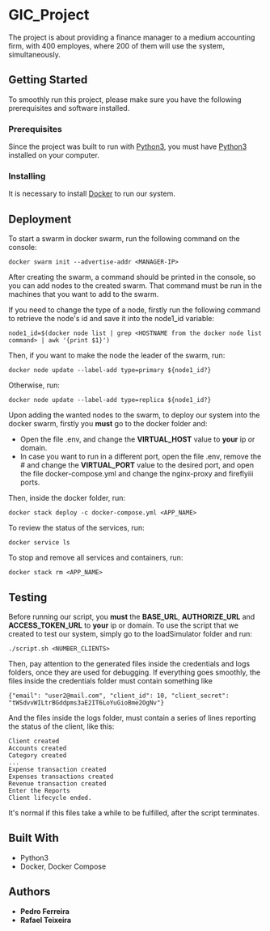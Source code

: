 # GIC_Project

The project is about providing a finance manager to a medium accounting firm, with 400 employes, where 200 of them will use the system, simultaneously.

## Getting Started

To smoothly run this project, please make sure you have the following prerequisites and software installed.

### Prerequisites

Since the project was built to run with [Python3](https://www.python.org/downloads/), you must have [Python3](https://www.python.org/downloads/) installed on your computer.

### Installing

It is necessary to install [Docker](https://docs.docker.com/get-docker/) to run our system.

## Deployment

To start a swarm in docker swarm, run the following command on the console:

`docker swarm init --advertise-addr <MANAGER-IP>`

After creating the swarm, a command should be printed in the console, so you can add nodes to the created swarm. That command must be run in the machines that you want to add to the swarm.

If you need to change the type of a node, firstly run the following command to retrieve the node's id and save it into the node1_id variable:

`node1_id=$(docker node list | grep <HOSTNAME from the docker node list command> | awk '{print $1}')`

Then, if you want to make the node the leader of the swarm, run:

`docker node update --label-add type=primary ${node1_id?}`

Otherwise, run:

`docker node update --label-add type=replica ${node1_id?}`

Upon adding the wanted nodes to the swarm, to deploy our system into the docker swarm, firstly you **must** go to the docker folder and:

* Open the file .env, and change the **VIRTUAL_HOST** value to **your** ip or domain.
* In case you want to run in a different port, open the file .env, remove the # and change the **VIRTUAL_PORT** value to the desired port, and open the file docker-compose.yml and change the nginx-proxy and fireflyiii ports.

Then, inside the docker folder, run:

`docker stack deploy -c docker-compose.yml <APP_NAME>`

To review the status of the services, run:

`docker service ls`

To stop and remove all services and containers, run:

`docker stack rm <APP_NAME>`

## Testing

Before running our script, you **must** the **BASE_URL**, **AUTHORIZE_URL** and **ACCESS_TOKEN_URL** to **your** ip or domain.
To use the script that we created to test our system, simply go to the loadSimulator folder and run:

`./script.sh <NUMBER_CLIENTS>`

Then, pay attention to the generated files inside the credentials and logs folders, once they are used for debugging. If everything goes smoothly, the files inside the credentials folder must contain something like

`{"email": "user2@mail.com", "client_id": 10, "client_secret": "tWSdvvWILtrBGddpms3aE2IT6LoYuGioBme2OgNv"}`

And the files inside the logs folder, must contain a series of lines reporting the status of the client, like this:

```
Client created
Accounts created
Category created
...
Expense transaction created
Expenses transactions created
Revenue transaction created
Enter the Reports
Client lifecycle ended.
```

It's normal if this files take a while to be fulfilled, after the script terminates.

## Built With

* Python3
* Docker, Docker Compose

## Authors

* **Pedro Ferreira**
* **Rafael Teixeira**
